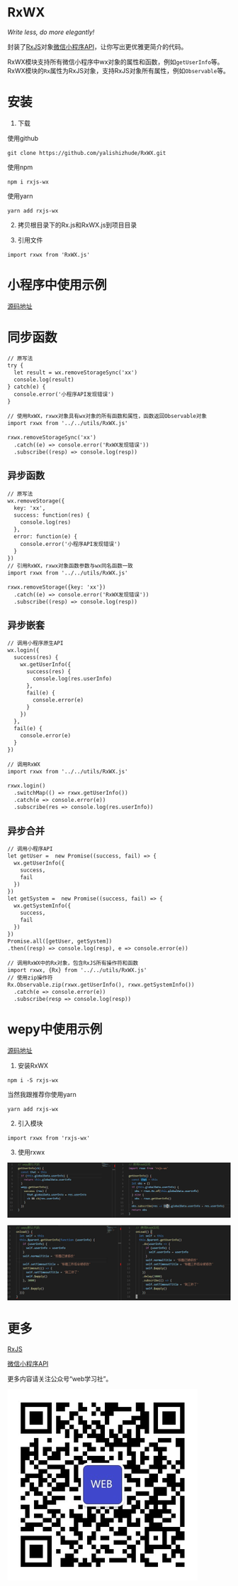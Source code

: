 # RxWX

*Write less, do more elegantly!*

封装了[RxJS](http://cn.rx.js.org/manual/overview.html)对象[微信小程序API](https://mp.weixin.qq.com/debug/wxadoc/dev/api/)，让你写出更优雅更简介的代码。

RxWX模块支持所有微信小程序中wx对象的属性和函数，例如`getUserInfo`等。
RxWX模块的`Rx`属性为RxJS对象，支持RxJS对象所有属性，例如`Observable`等。

# 安装

1. 下载

使用github

`git clone https://github.com/yalishizhude/RxWX.git`

使用npm

`npm i rxjs-wx`

使用yarn

`yarn add rxjs-wx`

2. 拷贝根目录下的Rx.js和RxWX.js到项目目录

3. 引用文件

`import rxwx from 'RxWX.js'`

# 小程序中使用示例

[源码地址](https://github.com/yalishizhude/RxWX/tree/master/example)

# 同步函数
```
// 原写法
try {
  let result = wx.removeStorageSync('xx')
  console.log(result) 
} catch(e) {
  console.error('小程序API发现错误')
}

// 使用RxWX，rxwx对象具有wx对象的所有函数和属性，函数返回Observable对象
import rxwx from '../../utils/RxWX.js'

rxwx.removeStorageSync('xx')
  .catch((e) => console.error('RxWX发现错误'))
  .subscribe((resp) => console.log(resp))
```

## 异步函数

```
// 原写法
wx.removeStorage({
  key: 'xx',
  success: function(res) {
    console.log(res)
  },
  error: function(e) {
    console.error('小程序API发现错误')
  }
})
// 引用RxWX，rxwx对象函数参数与wx同名函数一致
import rxwx from '../../utils/RxWX.js'

rxwx.removeStorage({key: 'xx'})
  .catch((e) => console.error('RxWX发现错误'))
  .subscribe((resp) => console.log(resp))
```

## 异步嵌套

```
// 调用小程序原生API
wx.login({
  success(res) {
    wx.getUserInfo({
      success(res) {
        console.log(res.userInfo)
      },
      fail(e) {
        console.error(e)
      }
    })
  },
  fail(e) {
    console.error(e)
  }
})

// 调用RxWX
import rxwx from '../../utils/RxWX.js'

rxwx.login()
  .switchMap(() => rxwx.getUserInfo())
  .catch(e => console.error(e))
  .subscribe(res => console.log(res.userInfo))
```

## 异步合并

```
// 调用小程序API
let getUser =  new Promise((success, fail) => {
  wx.getUserInfo({
    success,
    fail
  })
})
let getSystem =  new Promise((success, fail) => {
  wx.getSystemInfo({
    success,
    fail
  })
})
Promise.all([getUser, getSystem])
.then((resp) => console.log(resp), e => console.error(e))

// 调用RxWX中的Rx对象，包含RxJS所有操作符和函数
import rxwx, {Rx} from '../../utils/RxWX.js'
// 使用zip操作符
Rx.Observable.zip(rxwx.getUserInfo(), rxwx.getSystemInfo())
  .catch(e => console.error(e))
  .subscribe(resp => console.log(resp))
```

# wepy中使用示例
[源码地址](https://github.com/yalishizhude/RxWX/tree/master/example4wepy)

1. 安装RxWX

`npm i -S rxjs-wx`

当然我跟推荐你使用yarn

`yarn add rxjs-wx`

2. 引入模块

`import rxwx from 'rxjs-wx'`

3. 使用rxwx

![app.wpy文件](./app.wpy.jpg)

![index.wpy文件](./index.wpy.jpg)

# 更多

[RxJS](https://github.com/Reactive-Extensions/RxJS)

[微信小程序API](https://mp.weixin.qq.com/debug/wxadoc/dev/api)

更多内容请关注公众号“web学习社”。

![web学习社](./wx.jpg)